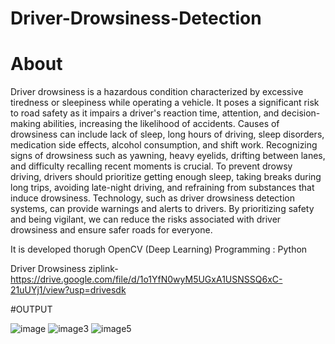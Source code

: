 # Driver-Drowsiness-Detection
#  About
 
 Driver drowsiness is a hazardous condition characterized by excessive tiredness or sleepiness while operating a vehicle. It poses a significant risk to road safety as it impairs a driver's reaction time, attention, and decision-making abilities, increasing the likelihood of accidents. Causes of drowsiness can include lack of sleep, long hours of driving, sleep disorders, medication side effects, alcohol consumption, and shift work. Recognizing signs of drowsiness such as yawning, heavy eyelids, drifting between lanes, and difficulty recalling recent moments is crucial. To prevent drowsy driving, drivers should prioritize getting enough sleep, taking breaks during long trips, avoiding late-night driving, and refraining from substances that induce drowsiness. Technology, such as driver drowsiness detection systems, can provide warnings and alerts to drivers. By prioritizing safety and being vigilant, we can reduce the risks associated with driver drowsiness and ensure safer roads for everyone.
 
 It is developed thorugh OpenCV (Deep Learning) Programming : Python


Driver Drowsiness ziplink-https://drive.google.com/file/d/1o1YfN0wyM5UGxA1USNSSQ6xC-21uUYj1/view?usp=drivesdk

#OUTPUT


![image](https://github.com/anupam601/Driver-Drowsiness-Detection/assets/82937417/7630cafd-c19c-44e3-a197-bedfec233fdc)
![image3](https://github.com/anupam601/Driver-Drowsiness-Detection/assets/82937417/86375174-976d-47d3-8884-a0d6f211ec59)
![image5](https://github.com/anupam601/Driver-Drowsiness-Detection/assets/82937417/ba7423ca-6d10-492a-8b25-d5f3f8dbb3bd)

